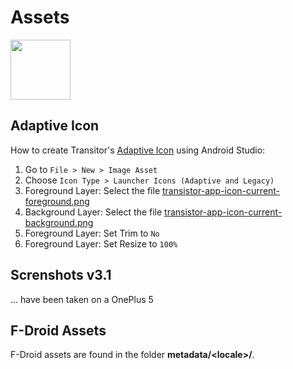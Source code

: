 # Assets

<img src="https://raw.githubusercontent.com/y20k/transistor/master/assets/transistor-app-icon-current.png" width="96" />

## Adaptive Icon

How to create Transitor's [Adaptive Icon](https://developer.android.com/guide/practices/ui_guidelines/icon_design_adaptive) using Android Studio:

1. Go to `File > New > Image Asset`
2. Choose `Icon Type > Launcher Icons (Adaptive and Legacy)`
3. Foreground Layer: Select the file [transistor-app-icon-current-foreground.png](https://raw.githubusercontent.com/y20k/transistor/master/assets/transistor-app-icon-current-foreground.png)
4. Background Layer: Select the file [transistor-app-icon-current-background.png](https://raw.githubusercontent.com/y20k/transistor/master/assets/transistor-app-icon-current-background.png)
5. Foreground Layer: Set Trim to `No`
6. Foreground Layer: Set Resize to `100%`

## Screnshots v3.1
... have been taken on a OnePlus 5

## F-Droid Assets
F-Droid assets are found in the folder **metadata/\<locale\>/**.

